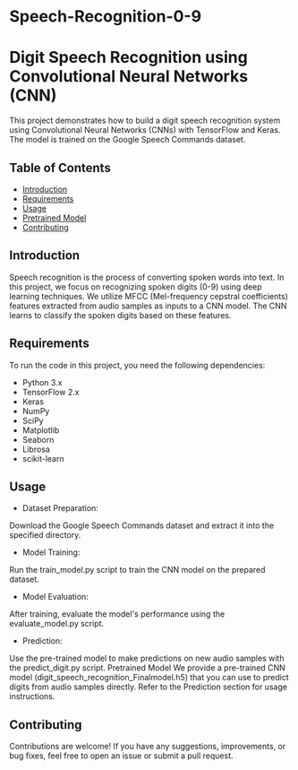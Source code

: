 # Speech-Recognition-0-9
# Digit Speech Recognition using Convolutional Neural Networks (CNN)

This project demonstrates how to build a digit speech recognition system using Convolutional Neural Networks (CNNs) with TensorFlow and Keras. The model is trained on the Google Speech Commands dataset.

## Table of Contents

- [Introduction](#introduction)
- [Requirements](#requirements)
- [Usage](#usage)
- [Pretrained Model](#pretrained-model)
- [Contributing](#contributing)


## Introduction

Speech recognition is the process of converting spoken words into text. In this project, we focus on recognizing spoken digits (0-9) using deep learning techniques. We utilize MFCC (Mel-frequency cepstral coefficients) features extracted from audio samples as inputs to a CNN model. The CNN learns to classify the spoken digits based on these features.

## Requirements

To run the code in this project, you need the following dependencies:


- Python 3.x
- TensorFlow 2.x
- Keras
- NumPy
- SciPy
- Matplotlib
- Seaborn
- Librosa
- scikit-learn


## Usage
- Dataset Preparation:

Download the Google Speech Commands dataset and extract it into the specified directory.
- Model Training:

Run the train_model.py script to train the CNN model on the prepared dataset.
- Model Evaluation:

After training, evaluate the model's performance using the evaluate_model.py script.
- Prediction:

Use the pre-trained model to make predictions on new audio samples with the predict_digit.py script.
Pretrained Model
We provide a pre-trained CNN model (digit_speech_recognition_Finalmodel.h5) that you can use to predict digits from audio samples directly. Refer to the Prediction section for usage instructions.

## Contributing
Contributions are welcome! If you have any suggestions, improvements, or bug fixes, feel free to open an issue or submit a pull request.




